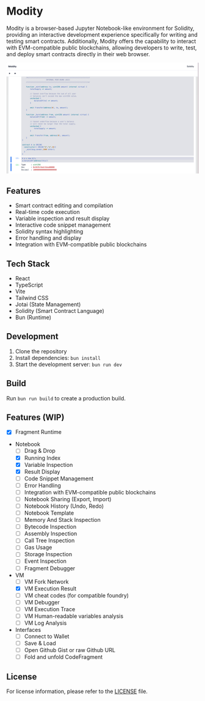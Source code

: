 # Modity

Modity is a browser-based Jupyter Notebook-like environment for Solidity, providing an interactive development experience specifically for writing and testing smart contracts. Additionally, Modity offers the capability to interact with EVM-compatible public blockchains, allowing developers to write, test, and deploy smart contracts directly in their web browser.

![alt text](assets/image.png)

## Features

- Smart contract editing and compilation
- Real-time code execution
- Variable inspection and result display
- Interactive code snippet management
- Solidity syntax highlighting
- Error handling and display
- Integration with EVM-compatible public blockchains

## Tech Stack

- React
- TypeScript
- Vite
- Tailwind CSS
- Jotai (State Management)
- Solidity (Smart Contract Language)
- Bun (Runtime)

## Development

1. Clone the repository
2. Install dependencies: `bun install`
3. Start the development server: `bun run dev`

## Build

Run `bun run build` to create a production build.

## Features (WIP)

- [x] Fragment Runtime
- Notebook
  - [ ] Drag & Drop
  - [X] Running Index
  - [x] Variable Inspection
  - [x] Result Display
  - [ ] Code Snippet Management
  - [ ] Error Handling
  - [ ] Integration with EVM-compatible public blockchains
  - [ ] Notebook Sharing (Export, Import)
  - [ ] Notebook History (Undo, Redo)
  - [ ] Notebook Template
  - [ ] Memory And Stack Inspection
  - [ ] Bytecode Inspection
  - [ ] Assembly Inspection
  - [ ] Call Tree Inspection
  - [ ] Gas Usage
  - [ ] Storage Inspection
  - [ ] Event Inspection
  - [ ] Fragment Debugger
- VM
  - [ ] VM Fork Network
  - [x] VM Execution Result
  - [ ] VM cheat codes (for compatible foundry)
  - [ ] VM Debugger
  - [ ] VM Execution Trace
  - [ ] VM Human-readable variables analysis
  - [ ] VM Log Analysis
- Interfaces
  - [ ] Connect to Wallet
  - [ ] Save & Load
  - [ ] Open Github Gist or raw Github URL
  - [ ] Fold and unfold CodeFragment

## License

For license information, please refer to the [LICENSE](./LICENSE) file.